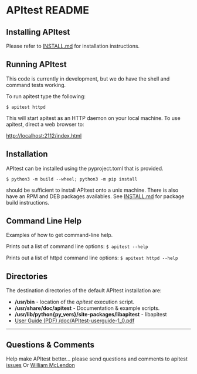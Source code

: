 # APItest README

## Installing APItest

Please refer to [INSTALL.md](INSTALL.md) for installation
instructions.

## Running APItest

This code is currently in development, but we do have the shell and
command tests working.
  
To run apitest type the following:
  
`$ apitest httpd`
  
This will start apitest as an HTTP daemon on your local machine.
To use apitest, direct a web browser to:
  
<http://localhost:2112/index.html>

## Installation

APItest can be installed using the pyproject.toml that is
provided.
  
`$ python3 -m build --wheel; python3 -m pip install`

should be sufficient to install APItest onto a unix machine.
There is also have an RPM and DEB packages availables.
See [INSTALL.md](INSTALL.md) for package build instructions.

## Command Line Help

Examples of how to get command-line help.

Prints out a list of command line options:
`$ apitest --help`


Prints out a list of httpd command line options:
`$ apitest httpd --help`


## Directories

The destination directories of the default APItest installation are:

-   **/usr/bin** - location of the *apitest* execution script.
-   **/usr/share/doc/apitest** - Documentation & example scripts.
-   **/usr/lib/python{py_vers}/site-packages/libapitest** - libapitest
-   [User Guide (PDF) /doc/APItest-userguide-1\_0.pdf](https://github.com/oscar-cluster/oscar-apitest/blob/master/doc/APItest-userguide-1_0.pdf)

  

------------------------------------------------------------------------

## Questions & Comments

Help make APItest better... please send questions and comments to
apitest [issues](https://github.com/oscar-cluster/oscar-apitest/issues)
Or [William McLendon](=%22mailto::wcmclen@sandia.gov%22)
